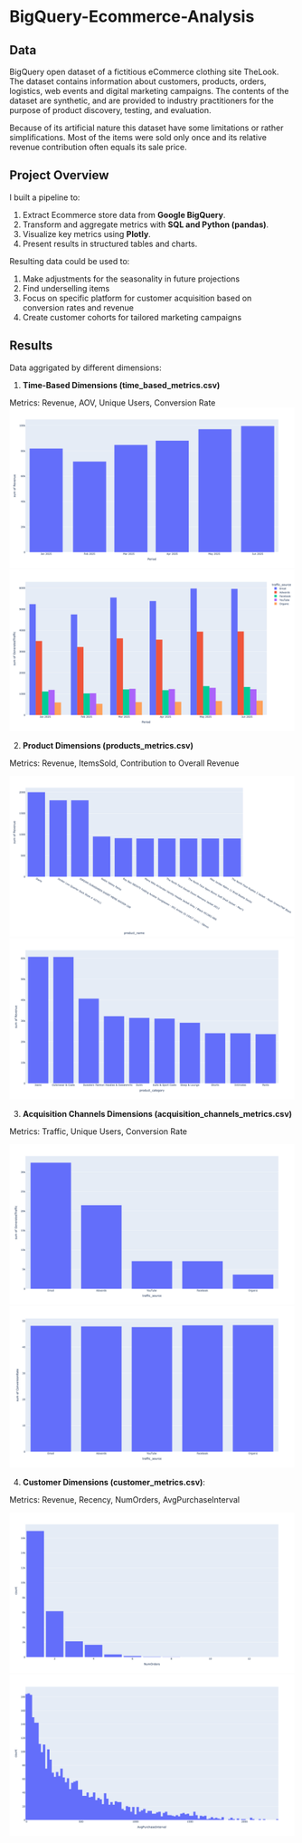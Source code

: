 # BigQuery-Ecommerce-Analysis
## Data
BigQuery open dataset of a fictitious eCommerce 
clothing site TheLook. The dataset contains information 
about customers, products, orders, logistics, web events 
and digital marketing campaigns. The contents of the dataset are synthetic, and are provided
to industry practitioners for the purpose of product 
discovery, testing, and evaluation.

Because of its artificial nature this dataset have some
limitations or rather simplifications. Most of the items 
were sold only once and its relative revenue contribution 
often equals its sale price.

## Project Overview
I built a pipeline to:
1. Extract Ecommerce store data from **Google BigQuery**.
2. Transform and aggregate metrics with **SQL and Python (pandas)**.
3. Visualize key metrics using **Plotly**.
4. Present results in structured tables and charts.

Resulting data could be used to:
1. Make adjustments for the seasonality in future projections 
2. Find underselling items
3. Focus on specific platform for customer acquisition based on conversion rates and revenue 
4. Create customer cohorts for tailored marketing campaigns

## Results
Data aggrigated by different dimensions:
1. **Time-Based Dimensions (time_based_metrics.csv)**

Metrics: Revenue, AOV, Unique Users, Conversion Rate
![alt text](https://github.com/bgl-d/BigQuery-Ecommerce-Analysis/blob/main/graphs/Revenue%20in%20the%20first%20half%20of%202025.png) 
![alt text](https://github.com/bgl-d/BigQuery-Ecommerce-Analysis/blob/main/graphs/Conversion%20rates%20in%20the%20first%20half%20of%202025.png)

2. **Product Dimensions (products_metrics.csv)**

Metrics: Revenue, ItemsSold, Contribution to Overall Revenue

![alt text](https://github.com/bgl-d/BigQuery-Ecommerce-Analysis/blob/main/graphs/Products%20revenue.png)
![alt text](https://github.com/bgl-d/BigQuery-Ecommerce-Analysis/blob/main/graphs/Product%20categories%20by%20revenue.png)

3. **Acquisition Channels Dimensions (acquisition_channels_metrics.csv)**

Metrics: Traffic, Unique Users, Conversion Rate

![alt text](https://github.com/bgl-d/BigQuery-Ecommerce-Analysis/blob/main/graphs/Traffic%20by%20acquisition%20channel%20in%202025.png)
![alt text](https://github.com/bgl-d/BigQuery-Ecommerce-Analysis/blob/main/graphs/Conversion%20rate%20by%20acquisition%20channel%20in%202025.png)

4. **Customer Dimensions (customer_metrics.csv)**:

Metrics: Revenue, Recency, NumOrders, AvgPurchaseInterval

![alt text](https://github.com/bgl-d/BigQuery-Ecommerce-Analysis/blob/main/graphs/Number%20of%20orders%20by%20an%20individual%20customer.png)
![alt text](https://github.com/bgl-d/BigQuery-Ecommerce-Analysis/blob/main/graphs/Average%20interval%20between%20purchases%20in%20days.png)









